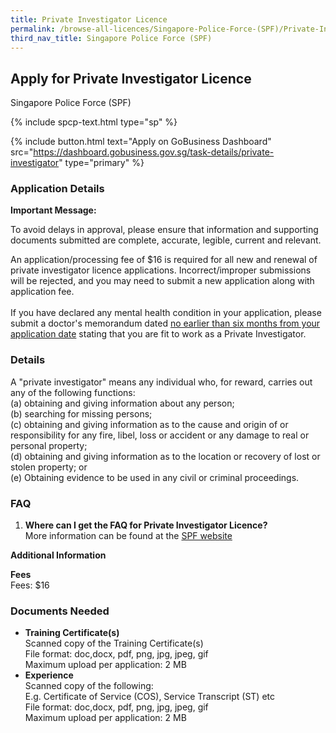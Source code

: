 ```yaml
---
title: Private Investigator Licence
permalink: /browse-all-licences/Singapore-Police-Force-(SPF)/Private-Investigator-Licence
third_nav_title: Singapore Police Force (SPF)
---
```


## Apply for Private Investigator Licence

Singapore Police Force (SPF)

{% include spcp-text.html type="sp" %}

{% include button.html text="Apply on GoBusiness Dashboard" src="https://dashboard.gobusiness.gov.sg/task-details/private-investigator" type="primary" %}

<H3>Application Details</H3>

<p><strong>Important Message:</strong></p>
<p>To avoid delays in approval, please ensure that information and supporting documents submitted are complete, accurate, legible, current and relevant.</p>
<p>An application/processing fee of $16 is required for all new and renewal of private investigator licence applications. Incorrect/improper submissions will be rejected, and you may need to submit a new application along with application fee.
<br><br>If you have declared any mental health condition in your application, please submit a doctor's memorandum dated <u>no earlier than six months from your application date</u> stating that you are fit to work as a Private Investigator.</p>

<h3>Details</h3>
<p>A "private investigator" means any individual who, for reward, carries out any of the following functions:
<br>(a) obtaining and giving information about any person;
<br>(b) searching for missing persons;
<br>(c) obtaining and giving information as to the cause and origin of or responsibility for any fire, libel, loss or accident or any damage to real or personal property;
<br>(d) obtaining and giving information as to the location or recovery of lost or stolen property; or
<br>(e) Obtaining evidence to be used in any civil or criminal proceedings.</p>

<h3>FAQ</h3>
<ol>
    <li>
        <strong>Where can I get the FAQ for Private Investigator Licence?</strong>
        <br>More information can be found at the <a href="https://www.police.gov.sg/e-Services/Police-Licences/Private-Investigator-Licence" target="_blank" rel="noopener">SPF website</a>
    </li>
</ol>

<strong>Additional Information</strong>

<p>
    <strong>Fees</strong>
    <br>Fees: $16
</p>

<H3>Documents Needed</H3>

<ul>
    <li>
        <strong>Training Certificate(s)</strong>
        <br>Scanned copy of the Training Certificate(s)
        <br>File format: doc,docx, pdf, png, jpg, jpeg, gif
        <br>Maximum upload per application: 2 MB
    </li>
    <li>
        <strong>Experience</strong>
        <br>Scanned copy of the following:
        <br>E.g. Certificate of Service (COS), Service Transcript (ST) etc
        <br>File format: doc,docx, pdf, png, jpg, jpeg, gif
        <br>Maximum upload per application: 2 MB
    </li>
</ul>


